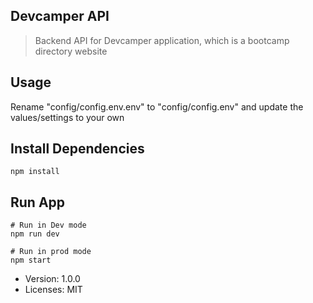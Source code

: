 ## Devcamper API

> Backend API for Devcamper application,
> which is a bootcamp directory website

## Usage

Rename "config/config.env.env" to "config/config.env"
and update the values/settings to your own

## Install Dependencies

```
npm install
```

## Run App

```
# Run in Dev mode
npm run dev

# Run in prod mode
npm start

```

- Version: 1.0.0
- Licenses: MIT
